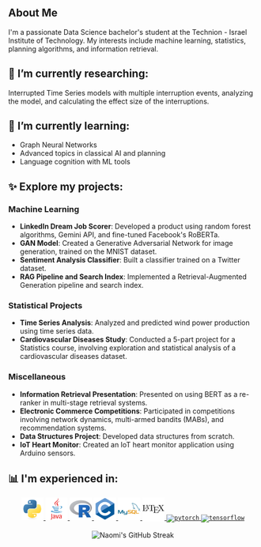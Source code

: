 <!--
**NaomiDerel/NaomiDerel** is a ✨ _special_ ✨ repository because its `README.md` (this file) appears on your GitHub profile.

Here are some ideas to get you started:

- 🔭 I’m currently working on ...
- 🌱 I’m currently learning ...
- 👯 I’m looking to collaborate on ...
- 🤔 I’m looking for help with ...
- 💬 Ask me about ...
- 📫 How to reach me: ...
- 😄 Pronouns: ...
- ⚡ Fun fact: ...


-->

## About Me
I'm a passionate Data Science bachelor's student at the Technion - Israel Institute of Technology. My interests include machine learning, statistics, planning algorithms, and information retrieval.

## 🔭 I’m currently researching:
Interrupted Time Series models with multiple interruption events, analyzing the model, and calculating the effect size of the interruptions.

## 🌱 I’m currently learning:
- Graph Neural Networks
- Advanced topics in classical AI and planning
- Language cognition with ML tools

## ✨ Explore my projects:

### Machine Learning 
- **LinkedIn Dream Job Scorer**: Developed a product using random forest algorithms, Gemini API, and fine-tuned Facebook's RoBERTa.
- **GAN Model**: Created a Generative Adversarial Network for image generation, trained on the MNIST dataset.
- **Sentiment Analysis Classifier**: Built a classifier trained on a Twitter dataset.
- **RAG Pipeline and Search Index**: Implemented a Retrieval-Augmented Generation pipeline and search index.

### Statistical Projects
- **Time Series Analysis**: Analyzed and predicted wind power production using time series data.
- **Cardiovascular Diseases Study**: Conducted a 5-part project for a Statistics course, involving exploration and statistical analysis of a cardiovascular diseases dataset.

### Miscellaneous
- **Information Retrieval Presentation**: Presented on using BERT as a re-ranker in multi-stage retrieval systems.
- **Electronic Commerce Competitions**: Participated in competitions involving network dynamics, multi-armed bandits (MABs), and recommendation systems.
- **Data Structures Project**: Developed data structures from scratch.
- **IoT Heart Monitor**: Created an IoT heart monitor application using Arduino sensors.


## 📊 I'm experienced in:

<p align="center"> 

  <a href="https://www.python.org" target="_blank"> 
      <code><img src="https://github.com/devicons/devicon/blob/master/icons/python/python-original.svg" alt="python" width="45" height="45"/></code> 
  </a> 
  
  <a href="https://www.java.com" target="_blank"> 
      <code><img src="https://github.com/devicons/devicon/blob/master/icons/java/java-original-wordmark.svg" alt="java" width="45" height="45"/></code> 
  </a> 

  <a href="https://www.cprogramming.com" target="_blank"> 
      <code><img src="https://github.com/devicons/devicon/blob/master/icons/r/r-original.svg" alt="R" width="45" height="45"/></code>
  </a> 

  <a href="https://www.cprogramming.com/" target="_blank"> 
      <code><img src="https://github.com/devicons/devicon/blob/master/icons/c/c-original.svg" alt="C" width="45" height="45"/></code>
  </a> 

  <a href="https://www.mysql.com/" target="_blank"> 
      <code><img src="https://github.com/devicons/devicon/blob/master/icons/mysql/mysql-original-wordmark.svg" alt="mysql" width="45" height="45"/></code> 
  </a> 

  <a href="https://www.latex-project.org" target="_blank"> 
      <code style="background-color: white;"><img src="https://github.com/devicons/devicon/blob/master/icons/latex/latex-original.svg" alt="latex" width="45" height="45"/></code> 
  </a> 

  <a href="https://pytorch.org/" target="_blank"> 
      <code><img src="https://www.vectorlogo.zone/logos/pytorch/pytorch-icon.svg" alt="pytorch" width="45" height="45"/></code> 
  </a> 
  <a href="https://www.tensorflow.org" target="_blank"> 
      <code><img src="https://www.vectorlogo.zone/logos/tensorflow/tensorflow-icon.svg" alt="tensorflow" width="45" height="45"/></code> 
  </a> 

<br>
<br>
  <img alt="Naomi's GitHub Streak" src="https://github-readme-streak-stats.herokuapp.com/?user=NaomiDerel&theme=white&&hide_border=true" width='48%' /> 
<br>

</p>


